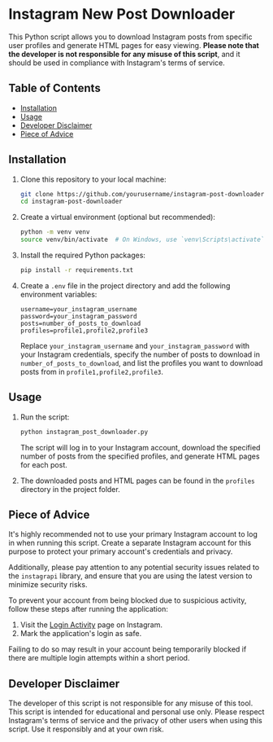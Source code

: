 # Instagram New Post Downloader

This Python script allows you to download Instagram posts from specific user profiles and generate HTML pages for easy
viewing. **Please note that the developer is not responsible for any misuse of this script**, and it should be used in
compliance with Instagram's terms of service.

## Table of Contents

- [Installation](#installation)
- [Usage](#usage)
- [Developer Disclaimer](#developer-disclaimer)
- [Piece of Advice](#piece-of-advice)

## Installation

1. Clone this repository to your local machine:

   ```bash
   git clone https://github.com/yourusername/instagram-post-downloader.git
   cd instagram-post-downloader
   ```

2. Create a virtual environment (optional but recommended):

   ```bash
   python -m venv venv
   source venv/bin/activate  # On Windows, use `venv\Scripts\activate`
   ```

3. Install the required Python packages:

   ```bash
   pip install -r requirements.txt
   ```

4. Create a `.env` file in the project directory and add the following environment variables:

   ```
   username=your_instagram_username
   password=your_instagram_password
   posts=number_of_posts_to_download
   profiles=profile1,profile2,profile3
   ```

   Replace `your_instagram_username` and `your_instagram_password` with your Instagram credentials, specify the number
   of posts to download in `number_of_posts_to_download`, and list the profiles you want to download posts from
   in `profile1,profile2,profile3`.

## Usage

1. Run the script:

   ```bash
   python instagram_post_downloader.py
   ```

   The script will log in to your Instagram account, download the specified number of posts from the specified profiles,
   and generate HTML pages for each post.

2. The downloaded posts and HTML pages can be found in the `profiles` directory in the project folder.

## Piece of Advice

It's highly recommended not to use your primary Instagram account to log in when running this
script. Create a separate Instagram account for this purpose to protect your primary account's credentials and privacy.

Additionally, please pay attention to any potential security issues related to the `instagrapi` library, and ensure that
you are using the latest version to minimize security risks.

To prevent your account from being blocked due to suspicious activity, follow these steps after running the application:

1. Visit the [Login Activity](https://accountscenter.instagram.com/password_and_security/login_activity/) page on Instagram.
2. Mark the application's login as safe.

Failing to do so may result in your account being temporarily blocked if there are multiple login attempts within a short period.

## Developer Disclaimer

The developer of this script is not responsible for any misuse of this tool. This script is intended for educational and
personal use only. Please respect Instagram's terms of service and the privacy of other users when using this script.
Use it responsibly and at your own risk.